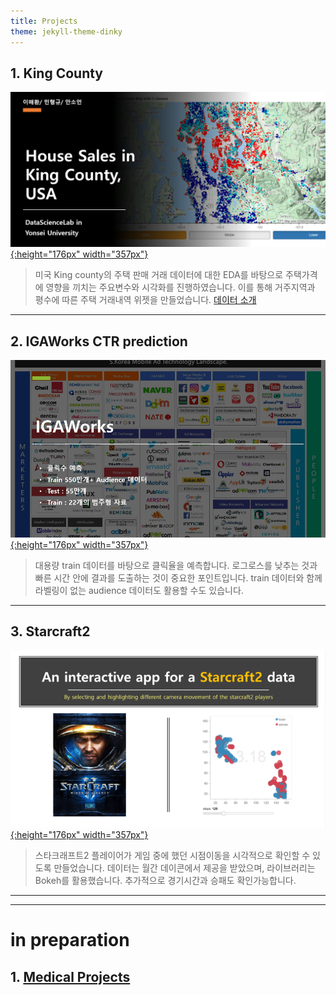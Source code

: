 ```yaml
---
title: Projects
theme: jekyll-theme-dinky
---
```



## 1. King County  

[![kc](/assets/img/sample/[PR][kc]title.png){:height="176px" width="357px"}](https://github.com/HaeHwan/HaeHwan.github.io/blob/master/assets/projects/KC%20house%20price/%5BHouse%5D%5Bpr2-2%5D%20%ED%81%B4%EB%9F%AC%EC%8A%A4%ED%84%B0%EB%A7%81/%5BHouse%5D%5Bpr2-2%5D%20%ED%81%B4%EB%9F%AC%EC%8A%A4%ED%84%B0%EB%A7%81.md)

> 미국 King county의 주택 판매 거래 데이터에 대한 EDA를 바탕으로 주택가격에 영향을 끼치는 주요변수와 시각화를 진행하였습니다. 이를 통해 거주지역과 평수에 따른 주택 거래내역 위젯을 만들었습니다. [데이터 소개](https://webcache.googleusercontent.com/search?q=cache:PRey_KADxA8J:https://www.teacheron.com/dwld-file%3FfileName%3D8p%26key%3Djf+&cd=2&hl=en&ct=clnk&gl=kr)

***  

## 2. IGAWorks CTR prediction

[![kc](/assets/img/sample/[PR][CTR]title.png){:height="176px" width="357px"}](https://github.com/HaeHwan/HaeHwan.github.io/tree/master/assets/projects/IGAWorks)

> 대용량 train 데이터를 바탕으로 클릭율을 예측합니다. 로그로스를 낮추는 것과 빠른 시간 안에 결과를 도출하는 것이 중요한 포인트입니다. train 데이터와 함께 라벨링이 없는 audience 데이터도 활용할 수도 있습니다.  

***

## 3. Starcraft2

[![star](/assets/img/project/[PR][star2]camera.png){:height="176px" width="357px"}](https://nbviewer.jupyter.org/github/HaeHwan/HaeHwan.github.io/blob/5292605af8d1ac0158f99bf368e0f6dc7dcbeb65/assets/projects/star2/camera%20movement%20of%20the%20players.ipynb)

> 스타크래프트2 플레이어가 게임 중에 했던 시점이동을 시각적으로 확인할 수 있도록 만들었습니다. 데이터는 월간 데이콘에서 제공을 받았으며, 라이브러리는 Bokeh를 활용했습니다. 추가적으로 경기시간과 승패도 확인가능합니다.


*** 
***  
  
    
      
      
# in preparation

## 1. [Medical Projects](https://medicalproject1.github.io/beta/) 


